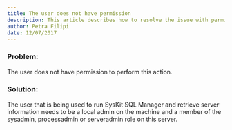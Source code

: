 ```yaml
---
title: The user does not have permission 
description: This article describes how to resolve the issue with permissions.
author: Petra Filipi
date: 12/07/2017
---
```


### Problem:
The user does not have permission to perform this action.

### Solution:
The user that is being used to run SysKit SQL Manager and retrieve server information needs to be a local admin on the machine and a member of the sysadmin, processadmin or serveradmin role on this server.